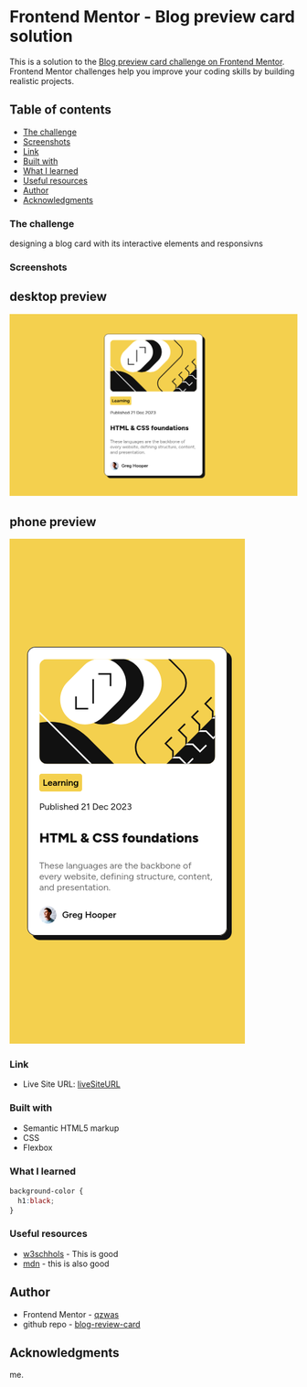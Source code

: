 # Frontend Mentor - Blog preview card solution

This is a solution to the [Blog preview card challenge on Frontend Mentor](https://www.frontendmentor.io/challenges/blog-preview-card-ckPaj01IcS). Frontend Mentor challenges help you improve your coding skills by building realistic projects. 

## Table of contents

  - [The challenge](#the-challenge)
  - [Screenshots](#screenshots)
  - [Link](#link)
  - [Built with](#built-with)
  - [What I learned](#what-i-learned)
  - [Useful resources](#useful-resources)
- [Author](#author)
- [Acknowledgments](#acknowledgments)





### The challenge

designing a blog card with its interactive elements and responsivns



### Screenshots
## desktop preview
![](./desktop_preview.png)


## phone preview
![](./preview_phone.png)


### Link


- Live Site URL: [liveSiteURL](https://qzwas.github.io/blog-review-card/)


### Built with

- Semantic HTML5 markup
- CSS
- Flexbox

### What I learned


```css
background-color {
  h1:black;
}
```


### Useful resources

- [w3schhols](https://www.w3schools.com/css/default.asp) - This is good
- [mdn](https://developer.mozilla.org/en-US/docs/Web/CSS) - this is also good


## Author

- Frontend Mentor - [qzwas](https://www.frontendmentor.io/profile/qzwas)
- github repo - [blog-review-card](https://github.com/qzwas/blog-review-card)

## Acknowledgments

me.
